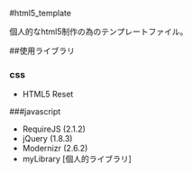 #html5_template

個人的なhtml5制作の為のテンプレートファイル。

##使用ライブラリ
### css
*	HTML5 Reset

###javascript
*	RequireJS (2.1.2)
*	jQuery (1.8.3)
*	Modernizr (2.6.2)
*	myLibrary [個人的ライブラリ]
